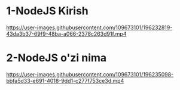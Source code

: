<h1>1-NodeJS Kirish</h1>

https://user-images.githubusercontent.com/109673101/196232819-43da3b37-69f9-48ba-a066-2378c263d91f.mp4

<h1>2-NodeJS o'zi nima</h1>

https://user-images.githubusercontent.com/109673101/196235098-bbfa5d33-e691-4018-9dd1-c277f753ce3d.mp4



